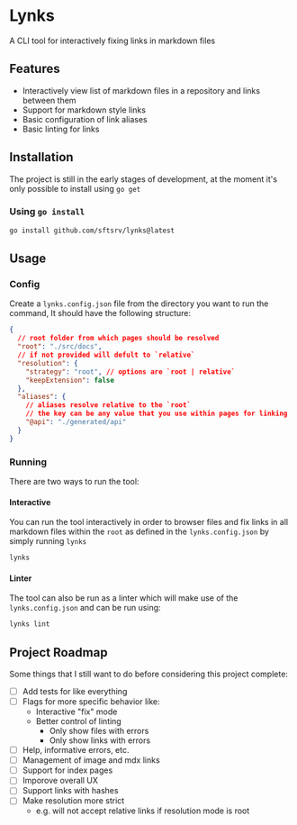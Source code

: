 # Lynks

A CLI tool for interactively fixing links in markdown files

## Features

- Interactively view list of markdown files in a repository and links between them
- Support for markdown style links
- Basic configuration of link aliases
- Basic linting for links

## Installation

The project is still in the early stages of development, at the moment it's only possible to install using `go get`

### Using `go install`

```sh
go install github.com/sftsrv/lynks@latest
```

## Usage

### Config

Create a `lynks.config.json` file from the directory you want to run the command, It should have the following structure:

```json
{
  // root folder from which pages should be resolved
  "root": "./src/docs",
  // if not provided will defult to `relative`
  "resolution": {
    "strategy": "root", // options are `root | relative`
    "keepExtension": false
  },
  "aliases": {
    // aliases resolve relative to the `root`
    // the key can be any value that you use within pages for linking
    "@api": "./generated/api"
  }
}
```

### Running

There are two ways to run the tool:

#### Interactive

You can run the tool interactively in order to browser files and fix links in all markdown files within the `root` as defined in the `lynks.config.json` by simply running `lynks`

```sh
lynks
```

#### Linter

The tool can also be run as a linter which will make use of the `lynks.config.json` and can be run using:

```sh
lynks lint
```

## Project Roadmap

Some things that I still want to do before considering this project complete:

- [ ] Add tests for like everything
- [ ] Flags for more specific behavior like:
  - Interactive "fix" mode
  - Better control of linting
    - Only show files with errors
    - Only show links with errors
- [ ] Help, informative errors, etc.
- [ ] Management of image and mdx links
- [ ] Support for index pages
- [ ] Imporove overall UX
- [ ] Support links with hashes
- [ ] Make resolution more strict
  - e.g. will not accept relative links if resolution mode is root
